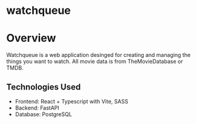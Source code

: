 # watchqueue

# Overview
Watchqueue is a web application desinged for creating and managing the things you want to watch.
All movie data is from TheMovieDatabase or TMDB.

## Technologies Used
- Frontend: React + Typescript with Vite, SASS
- Backend: FastAPI
- Database: PostgreSQL

